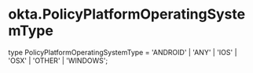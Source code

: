 # okta.PolicyPlatformOperatingSystemType

type PolicyPlatformOperatingSystemType = 'ANDROID' | 'ANY' | 'IOS' | 'OSX' | 'OTHER' | 'WINDOWS';

